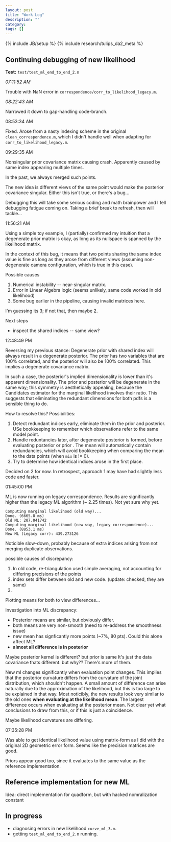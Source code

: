 ```yaml
---
layout: post
title: "Work Log"
description: ""
category: 
tags: []
---
```

{% include JB/setup %}
{% include research/tulips_da2_meta %}


Continuing debugging of new likelihood
------------------------------------------------

**Test:** `test/test_ml_end_to_end_2.m`

*07:11:52 AM*

Trouble with NaN error in `correspondence/corr_to_likelihood_legacy.m`.

*08:22:43 AM*

Narrowed it down to gap-handling code-branch.

08:53:34 AM

Fixed. Arose from a nasty indexing scheme in the original `clean_correspondence.m`, which I didn't handle well when adapting for `corr_to_likelihood_legacy.m`.

09:29:35 AM

Nonsingular prior covariance matrix causing crash.  Apparently caused by same index appearing multiple times.

In the past, we always merged such points.

The new idea is different views of the same point would make the posterior covariance singular.  Either this isn't true, or there's a bug...

Debugging this will take some serious coding and math brainpower and I fell debugging fatigue coming on.  Taking a brief break to refresh, then will tackle...

11:56:21 AM

Using a simple toy example, I (partially) confirmed my intuition that a degenerate prior matrix is okay, as long as its nullspace is spanned by the likelihood matrix.  

In the context of this bug, it means that two points sharing the same index value is fine as long as they arose from different views (assuming non-degenerate camera configuration, which is true in this case).

Possible causes

1. Numerical instability -- near-singular matrix.
2. Error in Linear Algebra logic (seems unlikely, same code worked in old likelihood)
3. Some bug earlier in the pipeline, causing invalid matrices here.

I'm guessing its 3; if not that, then maybe 2.

Next steps

* inspect the shared indices -- same view?

12:48:49 PM

Reversing my previous stance:  Degenerate prior with shared index will always result in a degenerate posterior.  The prior has two variables that are 100% correlated, and the posterior will also be 100% correlated.  This implies a degenerate covariance matrix.

In such a case, the posterior's implied dimensionality is lower than it's apparent dimensionality.  The prior and posterior will be degenerate in the same way; this symmetry is aesthetically appealing, because the Candidates estimator for the marginal likelihood involves their ratio.  This suggests that eliminating the redundant dimensions for both pdfs is a sensible thing to do.

How to resolve this?  Possibilities:
    
1. Detect redundant indices early, eliminate them in the prior and posterior.  USe bookkeeping to remember which observations refer to the same model point.
2. Handle reduntancies later, after degenerate posterior is formed, before evaluating posterior or prior .  The mean will automatically contain redundancies, which will avoid bookkeeping when comparing the mean to the data points (when `mix` is != 0).
3. Try to determine how identical indices arose in the first place.

Decided on 2 for now.  In retrospect, approach 1 may have had slightly less code and faster.

01:45:00 PM

ML is now running on legacy correspondence.  Results are significantly higher than the legacy ML algorithm (~ 2.25 times).  Not yet sure why yet.

    Computing marginal likelihood (old way)...
    Done. (6665.8 ms)
    Old ML: 207.041742
    Computing marginal likelihood (new way, legacy correspondence)...
    Done. (8853.1 ms)
    New ML (Legacy corr): 439.273126

Noticible slow-down, probably because of extra indices arising from not merging duplicate observations.

possible causes of discrepancy:
    
1. In old code, re-triangulation used simple averaging, not accounting for differing precisions of the points 
2. index sets differ between old and new code.  (update: checked, they are same)
3. 

Plotting means for both to view differences...

Investigation into ML discrepancy:

* Posterior means are similar, but obviously differ.
* both means are very non-smooth (need to re-address the smoothness issue)
* new mean has signficantly more points (~7%, 80 pts).  Could this alone affect ML?
* **almost all difference is in posterior**


Maybe posterior kernel is different?  but prior is same
It's just the data covariance thats different.
but why??  There's more of them.

New ml changes significantly when evaluation point changes.  This implies that the posterior curvature differs from the curvature of the joint distribution, which shouldn't happen.  A small amount of difference can arise naturally due to the approximation of the likelihood, but this is too large to be explained in that way.  Most noticibly, the new results look very similar to the old ones **when evaluating at the likelihood mean**.  The largest difference occurs when evaluating at the posterior mean.  Not clear yet what conclusions to draw from this, or if this is just a coincidence.

Maybe likelihood curvatures are differing.

07:35:28 PM

Was able to get identical likelihood value using matrix-form as I did with the original 2D geometric error form.  Seems like the precision matrices are good.

Priors appear good too, since it evaluates to the same value as the reference implementation.


Reference implementation for new ML
----------------------------------
Idea: direct implementation for quadform, but with hacked nomralization constant

In progress
----------------

* diagnosing errors in new likelihood `curve_ml_3.m`.
* getting `test_ml_end_to_end_2.m` running.




